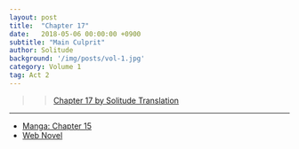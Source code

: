 ```yaml
---
layout: post
title:  "Chapter 17"
date:   2018-05-06 00:00:00 +0900
subtitle: "Main Culprit"
author: Solitude
background: '/img/posts/vol-1.jpg'
category: Volume 1
tag: Act 2
---
```


>> [Chapter 17 by Solitude Translation](https://solitudetranslation.wordpress.com/2020/05/19/shi-ni-modori-subete-wo-sukuu-tame-ni-saikyou-he-to-itaru-chapter-17-main-culprit/)

----

- [Manga: Chapter 15][manga-link]
- [Web Novel][novel-link]

[manga-link]: https://mangadex.org/title/41744/shi-ni-modori-subete-wo-sukuu-tame-ni-saikyou-he-to-itaru
[novel-link]: https://ncode.syosetu.com/n0569es/17/